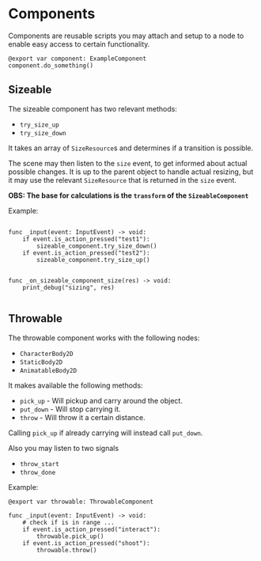 # Components

Components are reusable scripts you may attach and setup to a node to enable easy access to certain functionality.

```
@export var component: ExampleComponent
component.do_something()
```

## Sizeable

The sizeable component has two relevant methods:

- `try_size_up`
- `try_size_down`

It takes an array of `SizeResource`s and determines if a transition is possible.

The scene may then listen to the `size` event, to get informed about actual possible changes. 
It is up to the parent object to handle actual resizing,
but it may use the relevant `SizeResource` that is returned in the `size` event.

__OBS: The base for calculations is the `transform` of the `SizeableComponent`__

Example:

```

func _input(event: InputEvent) -> void:
	if event.is_action_pressed("test1"):
		sizeable_component.try_size_down()
	if event.is_action_pressed("test2"):
		sizeable_component.try_size_up()
		

func _on_sizeable_component_size(res) -> void:
	print_debug("sizing", res)


```

## Throwable

The throwable component works with the following nodes:

- `CharacterBody2D`
- `StaticBody2D`
- `AnimatableBody2D`

It makes available the following methods:

- `pick_up` - Will pickup and carry around the object.
- `put_down` - Will stop carrying it.
- `throw` - Will throw it a certain distance.

Calling `pick_up` if already carrying will instead call `put_down`.

Also you may listen to two signals

- `throw_start`
- `throw_done`

Example:
	
```
@export var throwable: ThrowableComponent

func _input(event: InputEvent) -> void:
	# check if is in range ...
	if event.is_action_pressed("interact"):
		throwable.pick_up()
	if event.is_action_pressed("shoot"):
		throwable.throw()
```
